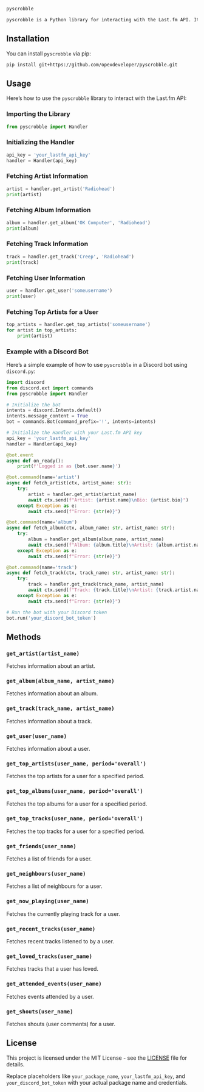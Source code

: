 ```markdown
pyscrobble

pyscrobble is a Python library for interacting with the Last.fm API. It allows you to fetch detailed information about artists, albums, tracks, and users. The library includes rate limiting to avoid exceeding API usage limits and supports various Last.fm endpoints.
```

## Installation

You can install `pyscrobble` via pip:

```bash
pip install git+https://github.com/opexdeveloper/pyscrobble.git
```

## Usage

Here’s how to use the `pyscrobble` library to interact with the Last.fm API:

### Importing the Library

```python
from pyscrobble import Handler
```

### Initializing the Handler

```python
api_key = 'your_lastfm_api_key'
handler = Handler(api_key)
```

### Fetching Artist Information

```python
artist = handler.get_artist('Radiohead')
print(artist)
```

### Fetching Album Information

```python
album = handler.get_album('OK Computer', 'Radiohead')
print(album)
```

### Fetching Track Information

```python
track = handler.get_track('Creep', 'Radiohead')
print(track)
```

### Fetching User Information

```python
user = handler.get_user('someusername')
print(user)
```

### Fetching Top Artists for a User

```python
top_artists = handler.get_top_artists('someusername')
for artist in top_artists:
    print(artist)
```

### Example with a Discord Bot

Here’s a simple example of how to use `pyscrobble` in a Discord bot using `discord.py`:

```python
import discord
from discord.ext import commands
from pyscrobble import Handler

# Initialize the bot
intents = discord.Intents.default()
intents.message_content = True
bot = commands.Bot(command_prefix='!', intents=intents)

# Initialize the Handler with your Last.fm API key
api_key = 'your_lastfm_api_key'
handler = Handler(api_key)

@bot.event
async def on_ready():
    print(f'Logged in as {bot.user.name}')

@bot.command(name='artist')
async def fetch_artist(ctx, artist_name: str):
    try:
        artist = handler.get_artist(artist_name)
        await ctx.send(f"Artist: {artist.name}\nBio: {artist.bio}")
    except Exception as e:
        await ctx.send(f"Error: {str(e)}")

@bot.command(name='album')
async def fetch_album(ctx, album_name: str, artist_name: str):
    try:
        album = handler.get_album(album_name, artist_name)
        await ctx.send(f"Album: {album.title}\nArtist: {album.artist.name}\nRelease Date: {album.release_date}\nURL: {album.url}")
    except Exception as e:
        await ctx.send(f"Error: {str(e)}")

@bot.command(name='track')
async def fetch_track(ctx, track_name: str, artist_name: str):
    try:
        track = handler.get_track(track_name, artist_name)
        await ctx.send(f"Track: {track.title}\nArtist: {track.artist.name}\nAlbum: {track.album.title}\nDuration: {track.duration} seconds\nURL: {track.url}")
    except Exception as e:
        await ctx.send(f"Error: {str(e)}")

# Run the bot with your Discord token
bot.run('your_discord_bot_token')
```

## Methods

### `get_artist(artist_name)`
Fetches information about an artist.

### `get_album(album_name, artist_name)`
Fetches information about an album.

### `get_track(track_name, artist_name)`
Fetches information about a track.

### `get_user(user_name)`
Fetches information about a user.

### `get_top_artists(user_name, period='overall')`
Fetches the top artists for a user for a specified period.

### `get_top_albums(user_name, period='overall')`
Fetches the top albums for a user for a specified period.

### `get_top_tracks(user_name, period='overall')`
Fetches the top tracks for a user for a specified period.

### `get_friends(user_name)`
Fetches a list of friends for a user.

### `get_neighbours(user_name)`
Fetches a list of neighbours for a user.

### `get_now_playing(user_name)`
Fetches the currently playing track for a user.

### `get_recent_tracks(user_name)`
Fetches recent tracks listened to by a user.

### `get_loved_tracks(user_name)`
Fetches tracks that a user has loved.

### `get_attended_events(user_name)`
Fetches events attended by a user.

### `get_shouts(user_name)`
Fetches shouts (user comments) for a user.

## License

This project is licensed under the MIT License - see the [LICENSE](LICENSE) file for details.



Replace placeholders like `your_package_name`, `your_lastfm_api_key`, and `your_discord_bot_token` with your actual package name and credentials.
